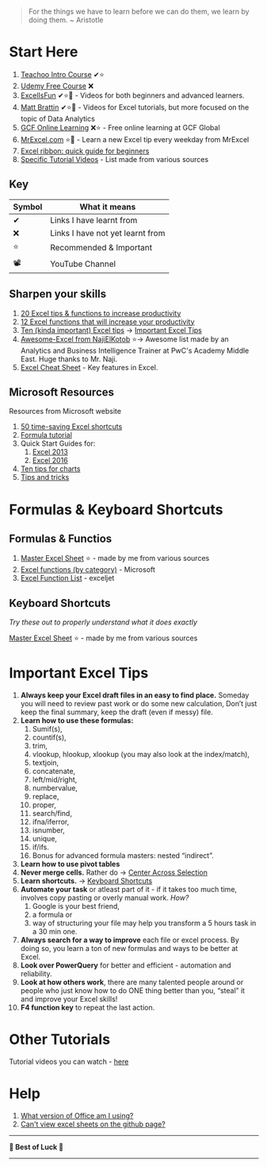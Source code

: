> For the things we have to learn before we can do them, we learn by doing them. ~ Aristotle

# Start Here

1. [Teachoo Intro Course](https://www.teachoo.com/subjects/excel/) ✔⭐
2. [Udemy Free Course](https://www.udemy.com/course/useful-excel-for-beginners/) ❌
3. [ExcelIsFun](https://www.youtube.com/user/ExcelIsFun/) ✔⭐🎥 - Videos for both beginners and advanced learners.
4. [Matt Brattin](https://www.youtube.com/@mattbrattin) ✔⭐🎥 - Videos for Excel tutorials, but more focused on the topic of Data Analytics
5. [GCF Online Learning](https://edu.gcfglobal.org/en/topics/excel/) ❌⭐ - Free online learning at GCF Global
6. [MrExcel.com](https://www.youtube.com/user/bjele123) ⭐🎥 - Learn a new Excel tip every weekday from MrExcel
7. [Excel ribbon: quick guide for beginners](https://www.ablebits.com/office-addins-blog/excel-ribbon-guide/)
8. [Specific Tutorial Videos](#other-tutorials) - List made from various sources

## Key

| Symbol | What it means                    |
| ------ | -------------------------------- |
| ✔      | Links I have learnt from         |
| ❌      | Links I have not yet learnt from |
| ⭐      | Recommended & Important          |
| 📽     | YouTube Channel                  |

## Sharpen your skills

1. [20 Excel tips & functions to increase productivity](https://www.reddit.com/r/excel/comments/y0objs/here_are_20_excel_tips_functions_to_increase/)
2. [12 Excel functions that will increase your productivity](https://www.reddit.com/r/excel/comments/xhp68w/my_favorite_12_excel_functions_that_will_increase/)
3. [Ten (kinda important) Excel tips](https://www.reddit.com/r/excel/comments/xaleo5/ten_excel_tips_i_learned_during_my_sales_and/) → [Important Excel Tips](#important-excel-tips)
4. [Awesome-Excel from NajiElKotob](https://github.com/NajiElKotob/Awesome-Excel) ⭐→ Awesome list made by an Analytics and Business Intelligence Trainer at PwC's Academy Middle East. Huge thanks to Mr. Naji.
5. [Excel Cheat Sheet](https://www.computerworld.com/article/3193992/excel-2016-and-2019-cheat-sheet.html) - Key features in Excel.

## Microsoft Resources

Resources from Microsoft website

1. [50 time-saving Excel shortcuts](resources/50%20time-saving%20Excel%20shortcuts.xltx)
2. [Formula tutorial](resources/Formula%20tutorial.xltx)
3. Quick Start Guides for:
	1. [Excel 2013](resources/Quick%20Start%20Guide%20-%20Excel%202013.pdf)
	2. [Excel 2016](resources/Quick%20Start%20Guide%20-%20Excel%202016.pdf)
4. [Ten tips for charts](resources/Ten%20tips%20for%20charts.xltx)
5. [Tips and tricks](resources/Tips%20and%20tricks.xltx)


# Formulas & Keyboard Shortcuts

## Formulas & Functios

1. [Master Excel Sheet](resources/Master%20Sheet.xlsx) ⭐ - made by me from various sources
2. [Excel functions (by category)](https://support.office.com/en-us/article/excel-functions-by-category-5f91f4e9-7b42-46d2-9bd1-63f26a86c0eb) - Microsoft
3. [Excel Function List](https://exceljet.net/excel-functions) - exceljet

## Keyboard Shortcuts

*Try these out to properly understand what it does exactly*

[Master Excel Sheet](resources/Master%20Sheet.xlsx) ⭐ - made by me from various sources

# Important Excel Tips

1. **Always keep your Excel draft files in an easy to find place.** Someday you will need to review past work or do some new calculation, Don’t just keep the final summary, keep the draft (even if messy) file.
2. **Learn how to use these formulas:** 
	1. Sumif(s), 
	2. countif(s), 
	3. trim, 
	4. vlookup, hlookup, xlookup (you may also look at the index/match), 
	5. textjoin, 
	6. concatenate, 
	7. left/mid/right, 
	8. numbervalue, 
	9. replace, 
	10. proper, 
	11. search/find, 
	12. ifna/iferror, 
	13. isnumber, 
	14. unique, 
	15. if/ifs. 
	16. Bonus for advanced formula masters: nested “indirect”.
3. **Learn how to use pivot tables**
4. **Never merge cells.** Rather do → [Center Across Selection](Side%20Notes.md#center-across-selection)
5. **Learn shortcuts.** → [Keyboard Shortcuts](#keyboard-shortcuts)
6. **Automate your task** or atleast part of it -  if it takes too much time, involves copy pasting or overly manual work. *How?*
	1. Google is your best friend, 
	2. a formula or 
	3. way of structuring your file may help you transform a 5 hours task in a 30 min one.
7. **Always search for a way to improve** each file or excel process. By doing so, you learn a ton of new formulas and ways to be better at Excel. 
8. **Look over PowerQuery** for better and efficient - automation and reliability.
9. **Look at how others work**, there are many talented people around or people who just know how to do ONE thing better than you, “steal” it and improve your Excel skills!
10. **F4 function key** to repeat the last action.  

# Other Tutorials

Tutorial videos you can watch - [here](resources/Excel%20Tutorials.xlsx)

# Help

1. [What version of Office am I using?](https://support.microsoft.com/en-us/office/about-office-what-version-of-office-am-i-using-932788b8-a3ce-44bf-bb09-e334518b8b19)
2. [Can't view excel sheets on the github page?]()

---

**🌟 Best of Luck 🌟**

---
